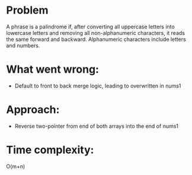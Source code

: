 # Problem
A phrase is a palindrome if, after converting all uppercase letters into lowercase letters and removing all non-alphanumeric characters, it reads the same forward and backward. Alphanumeric characters include letters and numbers.

# What went wrong:
- Default to front to back merge logic, leading to overwritten in nums1

# Approach:
- Reverse two-pointer from end of both arrays into the end of nums1

# Time complexity:
O(m+n)
